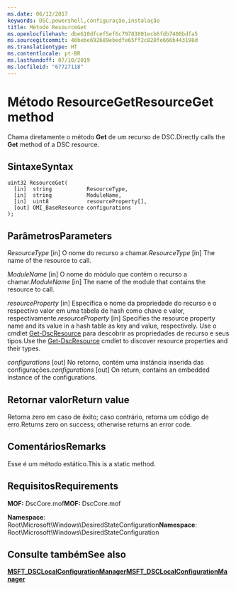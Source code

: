 ```yaml
---
ms.date: 06/12/2017
keywords: DSC,powershell,configuração,instalação
title: Método ResourceGet
ms.openlocfilehash: dbe610dfcef5ef6c79783801ecb6fdb7408bdfa5
ms.sourcegitcommit: 46bebe692689ebedfe65ff2c828fe666b443198d
ms.translationtype: HT
ms.contentlocale: pt-BR
ms.lasthandoff: 07/10/2019
ms.locfileid: "67727118"
---
```

# <a name="resourceget-method"></a><span data-ttu-id="d02f9-103">Método ResourceGet</span><span class="sxs-lookup"><span data-stu-id="d02f9-103">ResourceGet method</span></span>

<span data-ttu-id="d02f9-104">Chama diretamente o método **Get** de um recurso de DSC.</span><span class="sxs-lookup"><span data-stu-id="d02f9-104">Directly calls the **Get** method of a DSC resource.</span></span>

## <a name="syntax"></a><span data-ttu-id="d02f9-105">Sintaxe</span><span class="sxs-lookup"><span data-stu-id="d02f9-105">Syntax</span></span>

```mof
uint32 ResourceGet(
  [in]  string           ResourceType,
  [in]  string           ModuleName,
  [in]  uint8            resourceProperty[],
  [out] OMI_BaseResource configurations
);
```

## <a name="parameters"></a><span data-ttu-id="d02f9-106">Parâmetros</span><span class="sxs-lookup"><span data-stu-id="d02f9-106">Parameters</span></span>

<span data-ttu-id="d02f9-107">*ResourceType* \[in\] O nome do recurso a chamar.</span><span class="sxs-lookup"><span data-stu-id="d02f9-107">*ResourceType* \[in\] The name of the resource to call.</span></span>

<span data-ttu-id="d02f9-108">*ModuleName* \[in\] O nome do módulo que contém o recurso a chamar.</span><span class="sxs-lookup"><span data-stu-id="d02f9-108">*ModuleName* \[in\] The name of the module that contains the resource to call.</span></span>

<span data-ttu-id="d02f9-109">*resourceProperty* \[in\] Especifica o nome da propriedade do recurso e o respectivo valor em uma tabela de hash como chave e valor, respectivamente.</span><span class="sxs-lookup"><span data-stu-id="d02f9-109">*resourceProperty* \[in\] Specifies the resource property name and its value in a hash table as key and value, respectively.</span></span> <span data-ttu-id="d02f9-110">Use o cmdlet [Get-DscResource](/powershell/module/PSDesiredStateConfiguration/Get-DscResource) para descobrir as propriedades de recurso e seus tipos.</span><span class="sxs-lookup"><span data-stu-id="d02f9-110">Use the [Get-DscResource](/powershell/module/PSDesiredStateConfiguration/Get-DscResource) cmdlet to discover resource properties and their types.</span></span>

<span data-ttu-id="d02f9-111">*configurations* \[out\] No retorno, contém uma instância inserida das configurações.</span><span class="sxs-lookup"><span data-stu-id="d02f9-111">*configurations* \[out\] On return, contains an embedded instance of the configurations.</span></span>

## <a name="return-value"></a><span data-ttu-id="d02f9-112">Retornar valor</span><span class="sxs-lookup"><span data-stu-id="d02f9-112">Return value</span></span>

<span data-ttu-id="d02f9-113">Retorna zero em caso de êxito; caso contrário, retorna um código de erro.</span><span class="sxs-lookup"><span data-stu-id="d02f9-113">Returns zero on success; otherwise returns an error code.</span></span>

## <a name="remarks"></a><span data-ttu-id="d02f9-114">Comentários</span><span class="sxs-lookup"><span data-stu-id="d02f9-114">Remarks</span></span>

<span data-ttu-id="d02f9-115">Esse é um método estático.</span><span class="sxs-lookup"><span data-stu-id="d02f9-115">This is a static method.</span></span>

## <a name="requirements"></a><span data-ttu-id="d02f9-116">Requisitos</span><span class="sxs-lookup"><span data-stu-id="d02f9-116">Requirements</span></span>

<span data-ttu-id="d02f9-117">**MOF:** DscCore.mof</span><span class="sxs-lookup"><span data-stu-id="d02f9-117">**MOF:** DscCore.mof</span></span>

<span data-ttu-id="d02f9-118">**Namespace**: Root\Microsoft\Windows\DesiredStateConfiguration</span><span class="sxs-lookup"><span data-stu-id="d02f9-118">**Namespace**: Root\Microsoft\Windows\DesiredStateConfiguration</span></span>

## <a name="see-also"></a><span data-ttu-id="d02f9-119">Consulte também</span><span class="sxs-lookup"><span data-stu-id="d02f9-119">See also</span></span>

[<span data-ttu-id="d02f9-120">**MSFT_DSCLocalConfigurationManager**</span><span class="sxs-lookup"><span data-stu-id="d02f9-120">**MSFT_DSCLocalConfigurationManager**</span></span>](msft-dsclocalconfigurationmanager.md)
